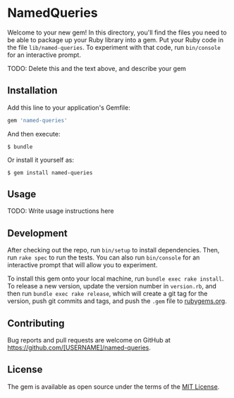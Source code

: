 # NamedQueries

Welcome to your new gem! In this directory, you'll find the files you need to be able to package up your Ruby library into a gem. Put your Ruby code in the file `lib/named-queries`. To experiment with that code, run `bin/console` for an interactive prompt.

TODO: Delete this and the text above, and describe your gem

## Installation

Add this line to your application's Gemfile:

```ruby
gem 'named-queries'
```

And then execute:

    $ bundle

Or install it yourself as:

    $ gem install named-queries

## Usage

TODO: Write usage instructions here

## Development

After checking out the repo, run `bin/setup` to install dependencies. Then, run `rake spec` to run the tests. You can also run `bin/console` for an interactive prompt that will allow you to experiment.

To install this gem onto your local machine, run `bundle exec rake install`. To release a new version, update the version number in `version.rb`, and then run `bundle exec rake release`, which will create a git tag for the version, push git commits and tags, and push the `.gem` file to [rubygems.org](https://rubygems.org).

## Contributing

Bug reports and pull requests are welcome on GitHub at https://github.com/[USERNAME]/named-queries.


## License

The gem is available as open source under the terms of the [MIT License](http://opensource.org/licenses/MIT).

